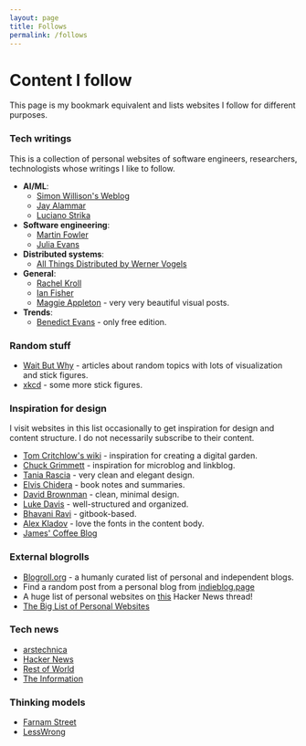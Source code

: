 ```yaml
---
layout: page
title: Follows
permalink: /follows
---
```


# Content I follow

This page is my bookmark equivalent and lists websites I follow for different purposes. 

### Tech writings

This is a collection of personal websites of software engineers, researchers, technologists whose writings I like to follow.

* **AI/ML**:
  * [Simon Willison's Weblog](https://simonwillison.net/)
  * [Jay Alammar](https://jalammar.github.io/)
  * [Luciano Strika](https://strikingloo.github.io/archive)
* **Software engineering**:
  * [Martin Fowler](https://martinfowler.com/bliki/)
  * [Julia Evans](https://jvns.ca/)
* **Distributed systems**:
  * [All Things Distributed by Werner Vogels](https://www.allthingsdistributed.com/articles.html)
* **General**:
  * [Rachel Kroll](https://rachelbythebay.com/)
  * [Ian Fisher](https://iafisher.com/blog)
  * [Maggie Appleton](https://maggieappleton.com/garden) - very very beautiful visual posts.
* **Trends**:
  * [Benedict Evans](https://www.ben-evans.com/essays) - only free edition.

### Random stuff

* [Wait But Why](https://waitbutwhy.com/) - articles about random topics with lots of visualization and stick figures.
* [xkcd](https://xkcd.com/) - some more stick figures.

### Inspiration for design

I visit websites in this list occasionally to get inspiration for design and content structure. I do not necessarily subscribe to their content.

* [Tom Critchlow's wiki](https://tomcritchlow.com/wiki/) - inspiration for creating a digital garden.
* [Chuck Grimmett](https://cagrimmett.com/) - inspiration for microblog and linkblog.
* [Tania Rascia](https://www.taniarascia.com/me) - very clean and elegant design.
* [Elvis Chidera](https://elvischidera.com/) - book notes and summaries.
* [David Brownman](https://xavd.id/) - clean, minimal design.
* [Luke Davis](https://lukealexdavis.co.uk/) - well-structured and organized.
* [Bhavani Ravi](https://www.bhavaniravi.com/) - gitbook-based.
* [Alex Kladov](https://matklad.github.io/) - love the fonts in the content body.
* [James' Coffee Blog](https://jamesg.blog/)

### External blogrolls
* [Blogroll.org](https://blogroll.org/) - a humanly curated list of personal and independent blogs.
* Find a random post from a personal blog from [indieblog.page](https://indieblog.page/)
* A huge list of personal websites on [this](https://news.ycombinator.com/item?id=34279215) Hacker News thread!
* [The Big List of Personal Websites](http://biglist.terraaeon.com/)

### Tech news

* [arstechnica](https://arstechnica.com/)
* [Hacker News](https://news.ycombinator.com/front)
* [Rest of World](https://restofworld.org/)
* [The Information](https://www.theinformation.com/)

### Thinking models

* [Farnam Street](https://fs.blog/blog)
* [LessWrong](https://www.lesswrong.com/)